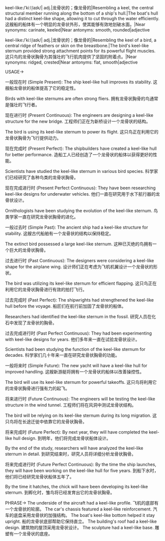 keel-like:/ˈkiːlˌlaɪk/| adj.|龙骨状的；像龙骨的|Resembling a keel, the central structural member running along the bottom of a ship's hull.|The boat's hull had a distinct keel-like shape, allowing it to cut through the water efficiently.  这艘船的船体有一个明显的龙骨状外形，使其能够有效地划破水面。|Near synonyms: carinate, keeled|Near antonyms: smooth, rounded|adjective

keel-like:/ˈkiːlˌlaɪk/| adj.|龙骨状的；像龙骨的|Resembling the keel of a bird, a central ridge of feathers or skin on the breastbone.|The bird's keel-like sternum provided strong attachment points for its powerful flight muscles.  这只鸟的龙骨状胸骨为其强壮的飞行肌肉提供了坚固的附着点。|Near synonyms: ridged, crested|Near antonyms: flat, smooth|adjective


USAGE->

一般现在时 (Simple Present):
The ship keel-like hull improves its stability.  这艘船龙骨状的船体提高了它的稳定性。

Birds with keel-like sternums are often strong fliers.  拥有龙骨状胸骨的鸟通常是强壮的飞行者。


现在进行时 (Present Continuous):
The engineers are designing a keel-like structure for the new bridge.  工程师们正在为新桥设计一个龙骨状的结构。

The bird is using its keel-like sternum to power its flight.  这只鸟正在利用它的龙骨状胸骨为飞行提供动力。


现在完成时 (Present Perfect):
The shipbuilders have created a keel-like hull for better performance.  造船工人已经创造了一个龙骨状的船体以获得更好的性能。

Scientists have studied the keel-like sternum in various bird species.  科学家们已经研究了各种鸟类的龙骨状胸骨。


现在完成进行时 (Present Perfect Continuous):
They have been researching keel-like designs for underwater vehicles.  他们一直在研究用于水下航行器的龙骨状设计。

Ornithologists have been studying the evolution of the keel-like sternum.  鸟类学家一直在研究龙骨状胸骨的进化。


一般过去时 (Simple Past):
The ancient ship had a keel-like structure for stability.  这艘古代船舶有一个龙骨状的结构以保持稳定。

The extinct bird possessed a large keel-like sternum.  这种已灭绝的鸟拥有一个巨大的龙骨状胸骨。


过去进行时 (Past Continuous):
The designers were considering a keel-like shape for the airplane wing.  设计师们正在考虑为飞机机翼设计一个龙骨状的形状。

The bird was utilizing its keel-like sternum for efficient flapping.  这只鸟正在利用它的龙骨状胸骨进行有效的拍打飞行。


过去完成时 (Past Perfect):
The shipwrights had strengthened the keel-like hull before the voyage.  船匠们在航行前加固了龙骨状的船体。

Researchers had identified the keel-like sternum in the fossil.  研究人员在化石中发现了龙骨状的胸骨。


过去完成进行时 (Past Perfect Continuous):
They had been experimenting with keel-like designs for years.  他们多年来一直在试验龙骨状设计。

Scientists had been studying the function of the keel-like sternum for decades.  科学家们几十年来一直在研究龙骨状胸骨的功能。


一般将来时 (Simple Future):
The new yacht will have a keel-like hull for improved handling.  这艘新游艇将拥有一个龙骨状的船体以改善操控性。

The bird will use its keel-like sternum for powerful takeoffs.  这只鸟将利用它的龙骨状胸骨进行强有力的起飞。


将来进行时 (Future Continuous):
The engineers will be testing the keel-like structure in the wind tunnel.  工程师们将在风洞中测试龙骨状结构。

The bird will be relying on its keel-like sternum during its long migration.  这只鸟将在长途迁徙中依靠它的龙骨状胸骨。


将来完成时 (Future Perfect):
By next year, they will have completed the keel-like hull design.  到明年，他们将完成龙骨状船体设计。

By the end of the study, researchers will have analyzed the keel-like sternum in detail.  到研究结束时，研究人员将详细分析龙骨状胸骨。


将来完成进行时 (Future Perfect Continuous):
By the time the ship launches, they will have been working on the keel-like hull for five years.  到船下水时，他们将已经研究龙骨状船体五年了。

By the time it hatches, the chick will have been developing its keel-like sternum. 到孵化时，雏鸟将已经发育出它的龙骨状胸骨。


PHRASE->
The underside of the aircraft had a keel-like profile.  飞机的底部有一个龙骨状的轮廓。
The car's chassis featured a keel-like reinforcement.  汽车的底盘采用龙骨状的加强结构。
The boat's keel-like bottom helped it stay upright.  船的龙骨状底部帮助它保持直立。
The building's roof had a keel-like design.  建筑物的屋顶采用龙骨状设计。
The sculpture had a keel-like base.  雕塑有一个龙骨状的底座。
